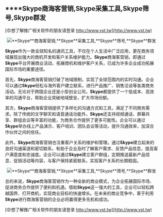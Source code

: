 ## ****Skype**商海客营销,**Skype**采集工具,**Skype**筛号,**Skype**群发**

[😍想了解推广相关软件的朋友请登录 http://www.vst.tw](http://www.vst.tw)

 <center><img src="https://vst.tw/MP4/tuiguang/png/3.png" alt="**Skype**商海客营销,**Skype**采集工具,**Skype**筛号,**Skype**群发"></center>

**Skype**作为一款全球知名的通讯工具，不仅在个人生活中广泛应用，更在商务领域展现出强大的商机开发和客户关系维护能力。**Skype**商海客营销，即通过**Skype**平台开展商业活动、拓展商机和维护客户关系，已成为许多企业成功拓展国际市场的重要途径。

首先，**Skype**商海客营销打破了地域限制，实现了全球范围内的实时沟通。企业可以通过**Skype**轻松与海外客户建立联系，进行产品推广、销售洽谈等各类商务活动。无论对于跨国企业还是小型创业公司，**Skype**都提供了一个低成本、高效率的沟通平台，帮助企业突破地域壁垒，扩大市场份额。

其次，**Skype**商海客营销提供了多样化的沟通方式和工具，满足了不同商务需求。除了传统的文字聊天和语音通话功能外，**Skype**还支持视频通话、屏幕共享、群组会议等丰富的功能，为商务合作提供了更多可能性。企业可以通过**Skype**举办线上产品演示、客户培训、团队会议等活动，提升沟通效率，加深合作伙伴之间的信任。

此外，**Skype**商海客营销也注重客户关系的维护和管理。通过**Skype**建立起来的良好沟通渠道和密切联系，有助于企业及时了解客户需求、反馈产品信息，提高客户满意度和忠诚度。企业可以通过**Skype**建立客户群组，定期推送最新产品信息、促销活动等内容，与客户保持紧密联系，实现客户关系的长期稳固。

 <center><img src="https://vst.tw/MP4/tuiguang/png/6.png" alt="**Skype**商海客营销,**Skype**采集工具,**Skype**筛号,**Skype**群发"></center>

总的来说，**Skype**商海客营销作为一种全新的商业模式，为企业拓展国际市场、促进商务合作提供了便利和机遇。借助**Skype**这一强大的工具，企业可以轻松跨越国界、打开商机，实现商业目标的快速增长。在未来的商业竞争中，善于利用**Skype**进行商海客营销的企业必将赢得更多先机和成功。

[😍想了解推广相关软件的朋友请登录 http://www.vst.tw](http://www.vst.tw)



